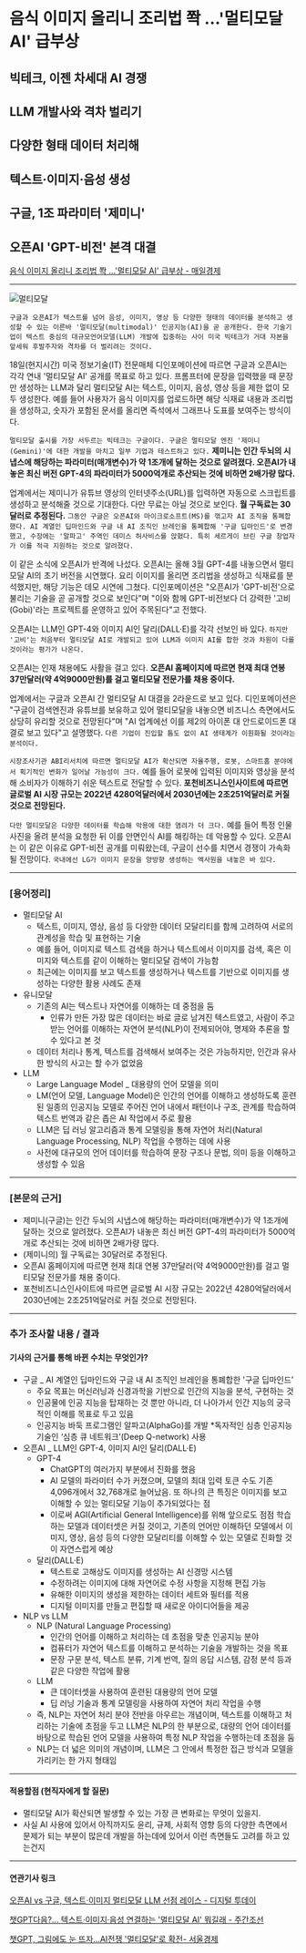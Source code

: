 # 음식 이미지 올리니 조리법 쫙 …'멀티모달 AI' 급부상
## 빅테크, 이젠 차세대 AI 경쟁
## LLM 개발사와 격차 벌리기
## 다양한 형태 데이터 처리해
## 텍스트·이미지·음성 생성
## 구글, 1조 파라미터 '제미니'
## 오픈AI 'GPT-비전' 본격 대결
[음식 이미지 올리니 조리법 쫙 …'멀티모달 AI' 급부상 - 매일경제](https://n.news.naver.com/article/newspaper/009/0005188936?date=20230920)

---

![멀티모달](https://github.com/hansojin/NIE/assets/112622663/7b6b610a-85a8-4bc9-9e63-92a65b3442e3)

`구글과 오픈AI가 텍스트를 넘어 음성, 이미지, 영상 등 다양한 형태의 데이터를 분석하고 생성할 수 있는 이른바 '멀티모달(multimodal)' 인공지능(AI)을 곧 공개한다. 한국 기술기업이 텍스트 중심의 대규모언어모델(LLM) 개발에 집중하는 사이 미국 빅테크가 거대 자본을 앞세워 후발주자와 격차를 더 벌리려는 것이다.`

18일(현지시간) 미국 정보기술(IT) 전문매체 디인포메이션에 따르면 구글과 오픈AI는 각각 연내 '멀티모달 AI' 공개를 목표로 하고 있다. 프롬프터에 문장을 입력했을 때 문장만 생성하는 LLM과 달리 멀티모달 AI는 텍스트, 이미지, 음성, 영상 등을 제한 없이 모두 생성한다. 예를 들어 사용자가 음식 이미지를 업로드하면 해당 식재료 내용과 조리법을 생성하고, 숫자가 포함된 문서를 올리면 즉석에서 그래프나 도표를 보여주는 방식이다.

`멀티모달 출시를 가장 서두르는 빅테크는 구글이다. 구글은 멀티모달 엔진 '제미니(Gemini)'에 대한 개발을 마치고 일부 기업과 테스트하고 있다.` **제미니는 인간 두뇌의 시냅스에 해당하는 파라미터(매개변수)가 약 1조개에 달하는 것으로 알려졌다. 오픈AI가 내놓은 최신 버전 GPT-4의 파라미터가 5000억개로 추산되는 것에 비하면 2배가량 많다.**

업계에서는 제미니가 유튜브 영상의 인터넷주소(URL)를 입력하면 자동으로 스크립트를 생성하고 분석해줄 것으로 기대한다. 다만 무료는 아닐 것으로 보인다. **월 구독료는 30달러로 추정된다.** `그동안 구글은 오픈AI와 마이크로소프트(MS)를 꺾고자 AI 조직을 통폐합했다. AI 계열인 딥마인드와 구글 내 AI 조직인 브레인을 통폐합해 '구글 딥마인드'로 변경했고, 수장에는 '알파고' 주역인 데미스 허사비스를 앉혔다. 특히 세르게이 브린 구글 창업자가 이를 적극 지원하는 것으로 알려졌다.`

이 같은 소식에 오픈AI가 반격에 나섰다. 오픈AI는 올해 3월 GPT-4를 내놓으면서 멀티모달 AI의 초기 버전을 시연했다. 요리 이미지를 올리면 조리법을 생성하고 식재료를 분석했지만, 해당 기능은 데모 시연에 그쳤다. 디인포메이션은 "오픈AI가 'GPT-비전'으로 불리는 기술을 곧 공개할 것으로 보인다"며 "이와 함께 GPT-비전보다 더 강력한 '고비(Gobi)'라는 프로젝트를 운영하고 있어 주목된다"고 전했다.

오픈AI는 LLM인 GPT-4와 이미지 AI인 달리(DALL·E)를 각각 선보인 바 있다. `하지만 '고비'는 처음부터 멀티모달 AI로 개발되고 있어 LLM과 이미지 AI를 합한 것과 차원이 다를 것이라는 평가가 나온다.`

오픈AI는 인재 채용에도 사활을 걸고 있다. **오픈AI 홈페이지에 따르면 현재 최대 연봉 37만달러(약 4억9000만원)를 걸고 멀티모달 전문가를 채용 중이다.**

업계에서는 구글과 오픈AI 간 멀티모달 AI 대결을 2라운드로 보고 있다. 디인포메이션은 "구글이 검색엔진과 유튜브를 보유하고 있어 멀티모달을 내놓으면 비즈니스 측면에서도 상당히 유리할 것으로 전망된다"며 "AI 업계에선 이를 제2의 아이폰 대 안드로이드폰 대결로 보고 있다"고 설명했다. `다른 기업이 진입할 틈도 없이 AI 생태계가 이원화될 것이라는 분석이다.`

`시장조사기관 ABI리서치에 따르면 멀티모달 AI가 확산되면 자율주행, 로봇, 스마트홈 분야에서 획기적인 변화가 일어날 가능성이 크다.` 예를 들어 로봇에 입력된 이미지와 영상을 분석해 소비자가 이해하기 쉬운 텍스트로 전달할 수 있다. **포천비즈니스인사이트에 따르면 글로벌 AI 시장 규모는 2022년 4280억달러에서 2030년에는 2조251억달러로 커질 것으로 전망된다.**

`다만 멀티모달은 다양한 데이터를 학습해 악용에 대한 염려가 더 크다.` 예를 들어 특정 인물 사진을 올려 분석을 요청한 뒤 이를 안면인식 AI를 해킹하는 데 악용할 수 있다. 오픈AI는 이 같은 이유로 GPT-비전 공개를 미뤄왔는데, 구글이 선수를 치면서 경쟁이 가속화될 전망이다. `국내에선 LG가 이미지 문장을 양방향 생성하는 엑사원을 내놓은 바 있다.`

---

### [용어정리]
* 멀티모달 AI
    * 텍스트, 이미지, 영상, 음성 등 다양한 데이터 모달리티를 함께 고려하여 서로의 관계성을 학습 및 표현하는 기술
    * 예를 들어, 이미지로 텍스트 검색을 하거나 텍스트에서 이미지를 검색, 혹은 이미지와 텍스트를 같이 이해하는 멀티모달 검색이 가능함
    * 최근에는 이미지를 보고 텍스트를 생성하거나 텍스트를 기반으로 이미지를 생성하는 다양한 활용 사례도 존재
* 유니모달
    * 기존의 AI는 텍스트나 자연어를 이해하는 데 중점을 둠
        * 인류가 만든 가장 많은 데이터는 바로 글로 남겨진 텍스트였고, 사람이 주고받는 언어를 이해하는 자연어 분석(NLP)이 전제되어야, 명제와 추론을 할 수 있다고 본 것
    * 데이터 처리나 통계, 텍스트를 검색해서 보여주는 것은 가능하지만, 인간과 유사한 방식의 사고는 할 수가 없었음
* LLM
    * Large Language Model _ 대용량의 언어 모델을 의미
    * LM(언어 모델, Language Model)은 인간의 언어를 이해하고 생성하도록 훈련된 일종의 인공지능 모델로 주어진 언어 내에서 패턴이나 구조, 관계를 학습하여 텍스트 번역과 같은 좁은 AI 작업에서 주로 활용
    * LLM은 딥 러닝 알고리즘과 통계 모델링을 통해 자연어 처리(Natural Language Processing, NLP) 작업을 수행하는 데에 사용
    * 사전에 대규모의 언어 데이터를 학습하여 문장 구조나 문법, 의미 등을 이해하고 생성할 수 있음

---

### [본문의 근거] 
* 제미니(구글)는 인간 두뇌의 시냅스에 해당하는 파라미터(매개변수)가 약 1조개에 달하는 것으로 알려졌다. 오픈AI가 내놓은 최신 버전 GPT-4의 파라미터가 5000억개로 추산되는 것에 비하면 2배가량 많다.
* (제미니의) 월 구독료는 30달러로 추정된다.
* 오픈AI 홈페이지에 따르면 현재 최대 연봉 37만달러(약 4억9000만원)를 걸고 멀티모달 전문가를 채용 중이다.
* 포천비즈니스인사이트에 따르면 글로벌 AI 시장 규모는 2022년 4280억달러에서 2030년에는 2조251억달러로 커질 것으로 전망된다.

---

### 추가 조사할 내용 / 결과 
#### 기사의 근거를 통해 바뀐 수치는 무엇인가?
* 구글 _ AI 계열인 딥마인드와 구글 내 AI 조직인 브레인을 통폐합한 '구글 딥마인드'
    * 주요 목표는 머신러닝과 신경과학을 기반으로 인간의 지능을 분석, 구현하는 것
    * 인공물에 인공 지능을 탑재하는 것 뿐만 아니라, 더 나아가서 인간 지능의 궁극적인 이해를 목표로 두고 있음
    * 인공지능 바둑 프로그램인 알파고(AlphaGo)를 개발
        *독자적인 심층 인공지능 기술인 ‘심층 큐 네트워크’(Deep Q-network) 사용
* 오픈AI _ LLM인 GPT-4, 이미지 AI인 달리(DALL·E)
    * GPT-4
        * ChatGPT의 여러가지 부분에서 진화를 했음
        * AI 모델의 파라미터 수가 커졌으며, 모델의 최대 입력 토큰 수도 기존 4,096개에서 32,768개로 늘어났음. 또 하나의 큰 특징은 이미지를 보고 이해할 수 있는 멀티모달 기능이 추가되었다는 점
        * 이로써 AGI(Artificial General Intelligence)를 위해 앞으로도 점점 학습하는 모델과 데이터셋은 커질 것이고, 기존의 언어만 이해하던 모델에서 이미지, 영상, 음성 등의 다양한 모달리티를 이해할 수 있는 모델로 진화할 것이 자연스럽게 예상
    * 달리(DALL·E) 
        * 텍스트로 고해상도 이미지를 생성하는 AI 신경망 시스템 
        * 수정하려는 이미지에 대해 자연어로 수정 사항을 지정해 편집 가능
        * 유해한 이미지의 생성을 제한하는 데이터 세트와 필터를 적용
        * 디지털 이미지를 만들고 편집할 때 새로운 아이디어들을 제공
* NLP vs LLM
    * NLP (Natural Language Processing)
        * 인간의 언어를 이해하고 처리하는 데 초점을 맞춘 인공지능 분야
        * 컴퓨터가 자연어 텍스트를 이해하고 분석하는 기술을 개발하는 것을 목표
        * 문장 구문 분석, 텍스트 분류, 기계 번역, 질의 응답 시스템, 감정 분석 등과 같은 다양한 작업에 활용
    * LLM
        * 큰 데이터셋을 사용하여 훈련된 대용량의 언어 모델
        * 딥 러닝 기술과 통계 모델링을 사용하여 자연어 처리 작업을 수행
    * 즉, NLP는 자연어 처리 분야 전반을 아우르는 개념이며, 텍스트를 이해하고 처리하는 기술에 초점을 두고 LLM은 NLP의 한 부분으로, 대량의 언어 데이터를 바탕으로 학습된 언어 모델을 사용하여 특정 NLP 작업을 수행하는데 초점을 둠
    * NLP는 더 넓은 의미의 개념이며, LLM은 그 안에서 특정한 접근 방식과 모델을 가리키는 한 가지 형태임
---

#### 적용할점 (현직자에게 할 질문)
* 멀티모달 AI가 확산되면 발생할 수 있는 가장 큰 변화로는 무엇이 있을지. 
* 사실 AI 사용에 있어서 아직까지도  윤리, 규제, 사회적 영향 등의 다양한 측면에서 문제가 되는 부분이 많은데 개발을 하는데에 있어서 이런 측면들도 고려를 하고 있는건지

--- 
#### 연관기사 링크

[오픈AI vs 구글, 텍스트·이미지 멀티모달 LLM 선점 레이스 - 디지털 투데이](http://www.digitaltoday.co.kr/news/articleView.html?idxno=488524)

[챗GPT다음?... 텍스트·이미지·음성 연결하는 '멀티모달 AI' 뭐길래 - 주간조선](http://weekly.chosun.com/news/articleView.html?idxno=28553)

[챗GPT, 그림에도 눈 뜨자…AI전쟁 '멀티모달'로 확전- 서울경제](https://www.sedaily.com/NewsView/29N6E8E191)

